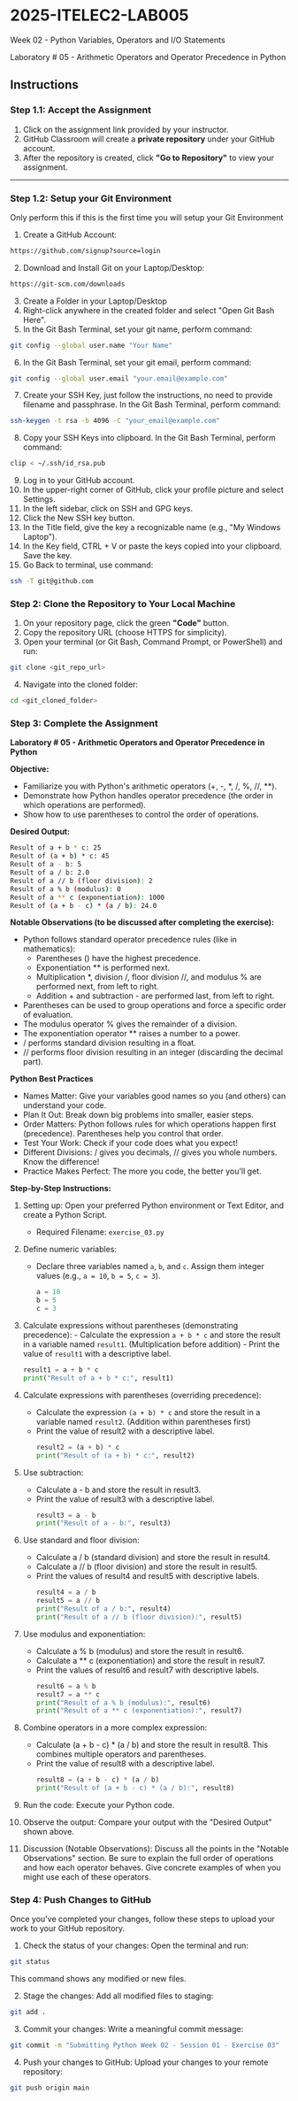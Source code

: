 # 2025-ITELEC2-LAB005
Week 02 - Python Variables, Operators and I/O Statements

Laboratory # 05 - Arithmetic Operators and Operator Precedence in Python

## **Instructions**

### **Step 1.1: Accept the Assignment**

   1. Click on the assignment link provided by your instructor.
   2. GitHub Classroom will create a **private repository** under your GitHub account.
   3. After the repository is created, click **"Go to Repository"** to view your assignment.

---

### **Step 1.2: Setup your Git Environment**
Only perform this if this is the first time you will setup your Git Environment

   1. Create a GitHub Account:
   ```bash
   https://github.com/signup?source=login
   ```
      
   2. Download and Install Git on your Laptop/Desktop:
   ```bash
   https://git-scm.com/downloads
   ```
   
   3. Create a Folder in your Laptop/Desktop
   4. Right-click anywhere in the created folder and select "Open Git Bash Here".
   5. In the Git Bash Terminal, set your git name, perform command:
   ```bash
   git config --global user.name "Your Name"
   ```
   
   6. In the Git Bash Terminal, set your git email, perform command:
   ```bash
   git config --global user.email "your.email@example.com"
   ```
   
   7. Create your SSH Key, just follow the instructions, no need to provide filename and passphrase. In the Git Bash Terminal, perform command:
   ```bash
   ssh-keygen -t rsa -b 4096 -C "your_email@example.com"
   ```
   
   8. Copy your SSH Keys into clipboard. In the Git Bash Terminal, perform command:
   ```bash
   clip < ~/.ssh/id_rsa.pub
   ```
   
   9. Log in to your GitHub account.
   10. In the upper-right corner of GitHub, click your profile picture and select Settings.
   11. In the left sidebar, click on SSH and GPG keys.
   12. Click the New SSH key button.
   13. In the Title field, give the key a recognizable name (e.g., "My Windows Laptop").
   14. In the Key field, CTRL + V or paste the keys copied into your clipboard. Save the key.
   15. Go Back to terminal, use command:
   ```bash
   ssh -T git@github.com
   ```

### **Step 2: Clone the Repository to Your Local Machine**

   1. On your repository page, click the green **"Code"** button.
   2. Copy the repository URL (choose HTTPS for simplicity).
   3. Open your terminal (or Git Bash, Command Prompt, or PowerShell) and run:
   
   ```bash
   git clone <git_repo_url>
   ```
   
   4. Navigate into the cloned folder:
   
   ```bash
   cd <git_cloned_folder>
   ```

### **Step 3: Complete the Assignment**

**Laboratory # 05 - Arithmetic Operators and Operator Precedence in Python**

   **Objective:**
   - Familiarize you with Python's arithmetic operators (+, -, *, /, %, //, **).
   - Demonstrate how Python handles operator precedence (the order in which operations are performed).
   - Show how to use parentheses to control the order of operations.

   **Desired Output:**
   
```bash
Result of a + b * c: 25
Result of (a + b) * c: 45
Result of a - b: 5
Result of a / b: 2.0
Result of a // b (floor division): 2
Result of a % b (modulus): 0
Result of a ** c (exponentiation): 1000
Result of (a + b - c) * (a / b): 24.0
```
      
   **Notable Observations (to be discussed after completing the exercise):**
   - Python follows standard operator precedence rules (like in mathematics):
      - Parentheses () have the highest precedence.
      - Exponentiation ** is performed next.
      - Multiplication *, division /, floor division //, and modulus % are performed next, from left to right.
      - Addition + and subtraction - are performed last, from left to right.
   - Parentheses can be used to group operations and force a specific order of evaluation.
   - The modulus operator % gives the remainder of a division.
   - The exponentiation operator ** raises a number to a power.
   - / performs standard division resulting in a float.
   - // performs floor division resulting in an integer (discarding the decimal part).

   **Python Best Practices**
   - Names Matter: Give your variables good names so you (and others) can understand your code.
   - Plan It Out: Break down big problems into smaller, easier steps.
   - Order Matters: Python follows rules for which operations happen first (precedence). Parentheses help you control that order.
   - Test Your Work: Check if your code does what you expect!
   - Different Divisions: / gives you decimals, // gives you whole numbers. Know the difference!
   - Practice Makes Perfect: The more you code, the better you'll get.
   
   **Step-by-Step Instructions:**

   1. Setting up: Open your preferred Python environment or Text Editor, and create a Python Script.
      - Required Filename: `exercise_03.py`
      
   2.  Define numeric variables:
       - Declare three variables named `a`, `b`, and `c`. Assign them integer values (e.g., `a = 10`, `b = 5`, `c = 3`).
         ```python
         a = 10
         b = 5
         c = 3
         ```
      
   3.  Calculate expressions without parentheses (demonstrating precedence):
      - Calculate the expression `a + b * c` and store the result in a variable named `result1`. (Multiplication before addition)
      - Print the value of `result1` with a descriptive label.
         ```python
         result1 = a + b * c
         print("Result of a + b * c:", result1)
         ```

   4. Calculate expressions with parentheses (overriding precedence):
      - Calculate the expression `(a + b) * c` and store the result in a variable named `result2`. (Addition within parentheses first)
      - Print the value of result2 with a descriptive label.
         ```python
         result2 = (a + b) * c
         print("Result of (a + b) * c:", result2)
         ```

   5. Use subtraction:
      - Calculate a - b and store the result in result3.
      - Print the value of result3 with a descriptive label.
         ```python
         result3 = a - b
         print("Result of a - b:", result3)
         ```

   6. Use standard and floor division:
      - Calculate a / b (standard division) and store the result in result4.
      - Calculate a // b (floor division) and store the result in result5.
      - Print the values of result4 and result5 with descriptive labels.
         ```python
         result4 = a / b
         result5 = a // b
         print("Result of a / b:", result4)
         print("Result of a // b (floor division):", result5)
         ```
         
   7. Use modulus and exponentiation:
      - Calculate a % b (modulus) and store the result in result6.
      - Calculate a ** c (exponentiation) and store the result in result7.
      - Print the values of result6 and result7 with descriptive labels.
         ```python
         result6 = a % b
         result7 = a ** c
         print("Result of a % b (modulus):", result6)
         print("Result of a ** c (exponentiation):", result7)
         ```
         
   8. Combine operators in a more complex expression:
      - Calculate (a + b - c) * (a / b) and store the result in result8. This combines multiple operators and parentheses.
      - Print the value of result8 with a descriptive label.
         ```python
         result8 = (a + b - c) * (a / b)
         print("Result of (a + b - c) * (a / b):", result8)
         ```

   9. Run the code: Execute your Python code.
   10. Observe the output: Compare your output with the "Desired Output" shown above.
   11. Discussion (Notable Observations): Discuss all the points in the "Notable Observations" section.  Be sure to explain the full order of operations and how each operator behaves.  Give concrete examples of when you might use each of these operators.

### **Step 4: Push Changes to GitHub**
Once you've completed your changes, follow these steps to upload your work to your GitHub repository.

1. Check the status of your changes:
   Open the terminal and run:
   
```bash
git status
```
   This command shows any modified or new files.
   
2. Stage the changes:
   Add all modified files to staging:
   
```bash
git add .
```
   
3. Commit your changes:
   Write a meaningful commit message:
   
```bash
git commit -m "Submitting Python Week 02 - Session 01 - Exercise 03"
```
   
4. Push your changes to GitHub:
   Upload your changes to your remote repository:
   
```bash
git push origin main
```
